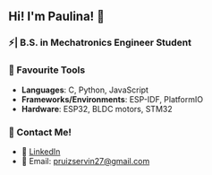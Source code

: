 ## Hi! I'm Paulina! 👋

<!--
**paulinism/paulinism** is a ✨ _special_ ✨ repository because its `README.md` (this file) appears on your GitHub profile.

Here are some ideas to get you started:
-->

### ⚡| B.S. in Mechatronics Engineer Student  

### 🔧 Favourite Tools  
- **Languages**: C, Python, JavaScript  
- **Frameworks/Environments**: ESP-IDF, PlatformIO  
- **Hardware**: ESP32, BLDC motors, STM32

### 🤝 Contact Me!  
- 💼 [LinkedIn](https://www.linkedin.com/in/paulinaruizs27)  
- 📧 Email: [pruizservin27@gmail.com](mailto:pruizservin27@gmail.com)
